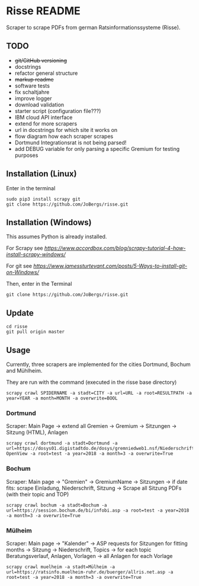 # Risse README

Scraper to scrape PDFs from german Ratsinformationssysteme (Risse).

## TODO

* ~~git/GitHub versioning~~
* docstrings
* refactor general structure
* ~~markup readme~~
* software tests
* fix schaltjahre
* improve logger
* download validation
* starter script (configuration file???)
* IBM cloud API interface
* extend for more scrapers
* url in docstrings for which site it works on
* flow diagram how each scraper scrapes
* Dortmund Integrationsrat is not being parsed!
* add DEBUG variable for only parsing a specific Gremium for testing purposes

## Installation (Linux)
Enter in the terminal
```
sudo pip3 install scrapy git
git clone https://github.com/JoBergs/risse.git
```

## Installation (Windows)
This assumes Python is already installed.

For Scrapy see
*https://www.accordbox.com/blog/scrapy-tutorial-4-how-install-scrapy-windows/*

For git see
*https://www.jamessturtevant.com/posts/5-Ways-to-install-git-on-Windows/*

Then, enter in the Terminal
```
git clone https://github.com/JoBergs/risse.git
```

## Update
```
cd risse
git pull origin master
```


## Usage

Currently, three scrapers are implemented for the cities Dortmund, Bochum
and Mühlheim.

They are run with the command (executed in the risse base directory)
```
scrapy crawl SPIDERNAME -a stadt=CITY -a url=URL -a root=RESULTPATH -a year=YEAR -a month=MONTH -a overwrite=BOOL
```

### Dortmund
Scraper:
Main Page -> extend all Gremien -> Gremium -> Sitzungen -> Sitzung (HTML), Anlagen
```
scrapy crawl dortmund -a stadt=Dortmund -a url=https://dosys01.digistadtdo.de/dosys/gremniedweb1.nsf/NiederschriftenWeb?OpenView -a root=test -a year=2018 -a month=3 -a overwrite=True
```

### Bochum
Scraper:
Main page -> "Gremien" -> GremiumName -> Sitzungen -> if date fits: scrape Einladung, Niederschrift,  Sitzung -> Scrape all Sitzung PDFs (with their topic and TOP)

```
scrapy crawl bochum -a stadt=Bochum -a url=https://session.bochum.de/bi/infobi.asp -a root=test -a year=2018 -a month=3 -a overwrite=True
```

### Mülheim
Scraper:
Main page -> "Kalender" -> ASP requests for Sitzungen for fitting months -> Sitzung -> Niederschrift, Topics -> for each topic Beratungsverlauf, Anlagen, Vorlagen ->  all Anlagen for each Vorlage

```
scrapy crawl muelheim -a stadt=Mülheim -a url=https://ratsinfo.muelheim-ruhr.de/buerger/allris.net.asp -a root=test -a year=2018 -a month=3 -a overwrite=True
```